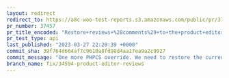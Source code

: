 ```yaml
---
layout: redirect
redirect_to: https://a8c-woo-test-reports.s3.amazonaws.com/public/pr/37457/api/index.html
pr_number: 37457
pr_title_encoded: "Restore+reviews+%28comments%29+to+the+product+editor"
pr_test_type: api
last_published: "2023-03-27 22:20:39 +0000"
commit_sha: 39f764d664af7c9610a8fd98d4aa17ea9a2c9927
commit_message: "One more PHPCS override. We need to restore the current screen obj."
branch_name: fix/34594-product-editor-reviews
---
```

